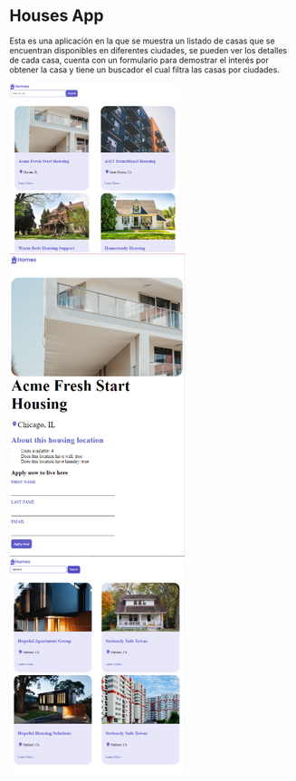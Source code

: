 # Houses App

Esta es una aplicación en la que se muestra un listado de casas que se encuentran disponibles en diferentes ciudades, se pueden ver los detalles de cada casa, cuenta con un formulario para demostrar el interés por obtener la casa y tiene un buscador el cual filtra las casas por ciudades.

<div>
    <img width="300" height="auto" src="./public/images/home.png">
    <img width="310" height="auto" src="./public/images/detail.png">
    <img width="310" height="auto" src="./public/images/searchByCity.png">
</div>
